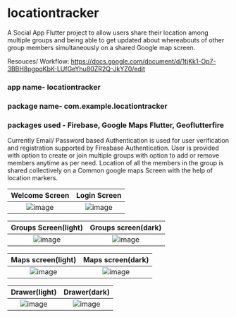 # locationtracker

A Social App Flutter project to allow users share their location among multiple groups and being able to get updated about whereabouts of other group members simultaneously on a shared Google map screen. 

Resouces/ Workflow: https://docs.google.com/document/d/1tjKk1-Op7-3BBH8pgpqKbK-LUfGeYhu80ZR2Q-JkYZ0/edit

### app name- locationtracker
### package name- com.example.locationtracker
### packages used - Firebase, Google Maps Flutter, Geoflutterfire

Currently Email/ Password based Authentication is used for user verification and registration supported by Fireabase Authentication. User is provided with option to create or join multiple groups with option to add or remove members anytime as per need. Location of all the members in the group is shared collectively on a Common google maps Screen with the help of location markers.

Welcome Screen             |  Login Screen
:-------------------------:|:-------------------------:
![image](https://user-images.githubusercontent.com/82037708/125036470-a90d0200-e0b0-11eb-98d9-ac04b707e85f.png)  |  ![image](https://user-images.githubusercontent.com/82037708/125036508-b75b1e00-e0b0-11eb-82f5-5b60fcf0314a.png)

Groups Screen(light)       |  Groups screen(dark)
:-------------------------:|:-------------------------:
![image](https://user-images.githubusercontent.com/82037708/125850052-f908c76e-fc23-4db1-98e5-dbad0cf30fb0.png)  |  ![image](https://user-images.githubusercontent.com/82037708/125850121-bf6dc585-7295-409c-8070-4b2193ef9cbe.png)


Maps screen(light)         |  Maps screen(dark)
:-------------------------:|:-------------------------:
![image](https://user-images.githubusercontent.com/82037708/125849980-56d3a9ca-cac9-41ec-addf-f7b537aaed19.png) |  ![image](https://user-images.githubusercontent.com/82037708/125849897-0540ac7d-863e-4c5f-b3ff-bee5353eef47.png)

Drawer(light)              |  Drawer(dark)
:-------------------------:|:-------------------------:
![image](https://user-images.githubusercontent.com/82037708/125850201-891bdb3c-6cc1-4be8-97c3-193688830e4a.png) | ![image](https://user-images.githubusercontent.com/82037708/125850217-35ec86be-cea2-4421-918f-c751e60c95bd.png)
